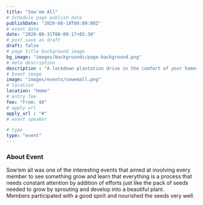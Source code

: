 ```yaml
---
title: "Sow'em All"
# Schedule page publish date
publishDate: "2020-08-18T00:00:00Z"
# event date
date: "2020-08-31T08:00:17+05:30"
# post save as draft
draft: false
# page title background image
bg_image: "images/backgrounds/page-background.png"
# meta description
description : "A lockdown plantation drive in the comfort of your homes with a 14 day grow your plant challenge"
# Event image
image: "images/events/sowemall.png"
# location
location: "Home"
# entry fee
fee: "From: $0"
# apply url
apply_url : "#"
# event speaker

# type
type: "event"
---
```


### About Event
Sow’em all was one of the interesting events that aimed at involving every member to see something grow and learn that everything is a process that needs constant attention by addition of efforts just like the pack of seeds needed to grow by sprouting and develop into a beautiful plant.  
Members participated with a good spirit and nourished the seeds very well.